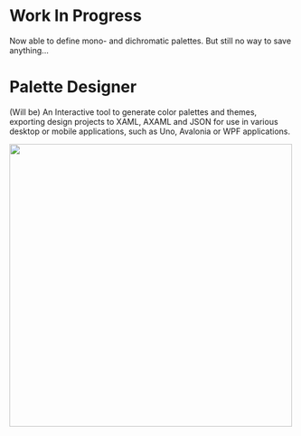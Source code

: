 # Work In Progress

Now able to define mono- and dichromatic palettes.
But still no way to save anything...

# Palette Designer

(Will be) An Interactive tool to generate color palettes and themes, exporting design projects to 
XAML, AXAML and JSON for use in various desktop or mobile applications, such as Uno, Avalonia or WPF applications.

<p align="left"><img src="Screenshots/FirstScreenshot 2025-07-23.png" height="500"/>